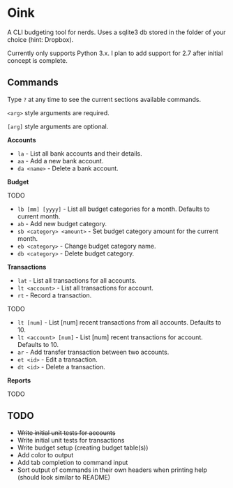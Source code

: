 # Oink

A CLI budgeting tool for nerds. Uses a sqlite3 db stored in the folder of your
choice (hint: Dropbox).

Currently only supports Python 3.x. I plan to add support for 2.7 after initial
concept is complete.

 
## Commands

Type `?` at any time to see the current sections available commands.

`<arg>` style arguments are required.

`[arg]` style arguments are optional.

__Accounts__

- `la` - List all bank accounts and their details.
- `aa` - Add a new bank account.
- `da <name>` - Delete a bank account.

__Budget__

TODO

- `lb [mm] [yyyy]` - List all budget categories for a month. Defaults to current month.
- `ab` - Add new budget category.
- `sb <category> <amount>` - Set budget category amount for the current month.
- `eb <category>` - Change budget category name.
- `db <category>` - Delete budget category.

__Transactions__

- `lat` - List all transactions for all accounts.
- `lt <account>` - List all transactions for account.
- `rt` - Record a transaction.

TODO

- `lt [num]` - List [num] recent transactions from all accounts. Defaults to 10.
- `lt <account> [num]` - List [num] recent transactions for account. Defaults to 10.
- `ar` - Add transfer transaction between two accounts.
- `et <id>` - Edit a transaction.
- `dt <id>` - Delete a transaction.

__Reports__

TODO


## TODO

- ~~Write initial unit tests for accounts~~
- Write initial unit tests for transactions
- Write budget setup (creating budget table(s))
- Add color to output
- Add tab completion to command input
- Sort output of commands in their own headers when printing help (should look similar to README)
